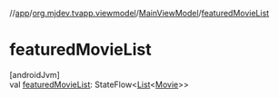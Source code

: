//[app](../../../index.md)/[org.mjdev.tvapp.viewmodel](../index.md)/[MainViewModel](index.md)/[featuredMovieList](featured-movie-list.md)

# featuredMovieList

[androidJvm]\
val [featuredMovieList](featured-movie-list.md): StateFlow&lt;[List](https://kotlinlang.org/api/latest/jvm/stdlib/kotlin.collections/-list/index.html)&lt;[Movie](../../org.mjdev.tvapp.data/-movie/index.md)&gt;&gt;

